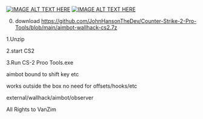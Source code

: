 [![IMAGE ALT TEXT HERE](https://img.youtube.com/vi/uGUu2QxDRdo/0.jpg)](https://www.youtube.com/watch?v=uGUu2QxDRdo)
[![IMAGE ALT TEXT HERE](https://img.youtube.com/vi/8xsnvLGSfEY/0.jpg)](https://www.youtube.com/watch?v=8xsnvLGSfEY)


0. download https://github.com/JohnHansonTheDev/Counter-Strike-2-Pro-Tools/blob/main/aimbot-wallhack-cs2.7z

1.Unzip

2.start CS2

3.Run CS-2 Proo Tools.exe

aimbot bound to shift key etc

works outside the box no need for offsets/hooks/etc

external/wallhack/aimbot/observer

All Rights to VanZim
